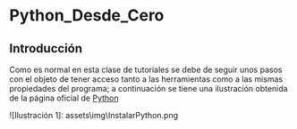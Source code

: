 # Python_Desde_Cero

## Introducción

Como es normal en esta clase de tutoriales se debe de seguir unos pasos con el objeto de tener acceso tanto a las herramientas como a las mismas propiedades del programa; a continuación se tiene una ilustración obtenida de la página oficial de [Python](https://www.python.org/downloads/)

![Ilustración 1]: assets\img\InstalarPython.png
